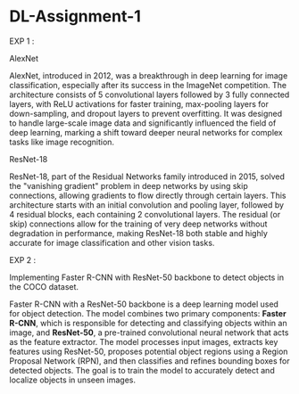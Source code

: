 # DL-Assignment-1

EXP 1 :

AlexNet

AlexNet, introduced in 2012, was a breakthrough in deep learning for image classification, 
especially after its success in the ImageNet competition. The architecture consists of 5 
convolutional layers followed by 3 fully connected layers, with ReLU activations for faster 
training, max-pooling layers for down-sampling, and dropout layers to prevent overfitting. 
It was designed to handle large-scale image data and significantly influenced the field of 
deep learning, marking a shift toward deeper neural networks for complex tasks like image recognition.

ResNet-18

ResNet-18, part of the Residual Networks family introduced in 2015, solved the "vanishing gradient" 
problem in deep networks by using skip connections, allowing gradients to flow directly through certain 
layers. This architecture starts with an initial convolution and pooling layer, followed by 4 residual 
blocks, each containing 2 convolutional layers. The residual (or skip) connections allow for the training 
of very deep networks without degradation in performance, making ResNet-18 both stable and highly accurate 
for image classification and other vision tasks.


EXP 2 :

Implementing Faster R-CNN with ResNet-50 backbone to detect objects in the COCO dataset.

Faster R-CNN with a ResNet-50 backbone is a deep learning model used for object detection.
The model combines two primary components: **Faster R-CNN**, which is responsible for 
detecting and classifying objects within an image, and **ResNet-50**, a pre-trained convolutional 
neural network that acts as the feature extractor.
The model processes input images, extracts key features using ResNet-50, proposes 
potential object regions using a Region Proposal Network (RPN), and then classifies 
and refines bounding boxes for detected objects. The goal is to train the model to accurately detect 
and localize objects in unseen images.
